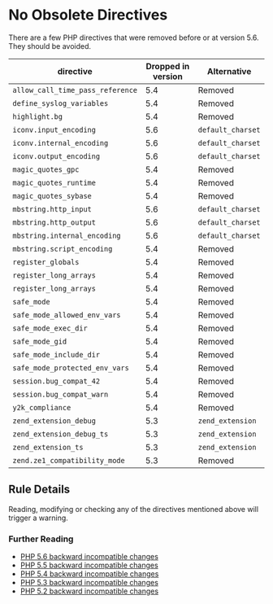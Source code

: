 <!-- Good Practices -->
# No Obsolete Directives

There are a few PHP directives that were removed before or at version 5.6. They should be avoided. 

directive | Dropped in version  | Alternative
--------- | ------------------- | -----------
`allow_call_time_pass_reference` | 5.4 | Removed
`define_syslog_variables`        | 5.4 | Removed
`highlight.bg`                   | 5.4 | Removed
`iconv.input_encoding`           | 5.6 | `default_charset`
`iconv.internal_encoding`        | 5.6 | `default_charset`
`iconv.output_encoding`          | 5.6 | `default_charset`
`magic_quotes_gpc`               | 5.4 | Removed
`magic_quotes_runtime`           | 5.4 | Removed
`magic_quotes_sybase`            | 5.4 | Removed
`mbstring.http_input`            | 5.6 | `default_charset`
`mbstring.http_output`           | 5.6 | `default_charset`
`mbstring.internal_encoding`     | 5.6 | `default_charset`
`mbstring.script_encoding`       | 5.4 | Removed
`register_globals`               | 5.4 | Removed
`register_long_arrays`           | 5.4 | Removed
`register_long_arrays`           | 5.4 | Removed
`safe_mode`                      | 5.4 | Removed
`safe_mode_allowed_env_vars`     | 5.4 | Removed
`safe_mode_exec_dir`             | 5.4 | Removed
`safe_mode_gid`                  | 5.4 | Removed
`safe_mode_include_dir`          | 5.4 | Removed
`safe_mode_protected_env_vars`   | 5.4 | Removed
`session.bug_compat_42`          | 5.4 | Removed
`session.bug_compat_warn`        | 5.4 | Removed
`y2k_compliance`                 | 5.4 | Removed
`zend_extension_debug`           | 5.3 | `zend_extension`
`zend_extension_debug_ts`        | 5.3 | `zend_extension`
`zend_extension_ts`              | 5.3 | `zend_extension`
`zend.ze1_compatibility_mode`    | 5.3 | Removed




## Rule Details

Reading, modifying or checking any of the directives mentioned above will trigger a warning. 


### Further Reading

* [PHP 5.6 backward incompatible changes](http://php.net/migration56.incompatible)
* [PHP 5.5 backward incompatible changes](http://php.net/migration55.incompatible)
* [PHP 5.4 backward incompatible changes](http://php.net/migration54.incompatible)
* [PHP 5.3 backward incompatible changes](http://php.net/migration53.incompatible)
* [PHP 5.2 backward incompatible changes](http://php.net/migration52.incompatible)

